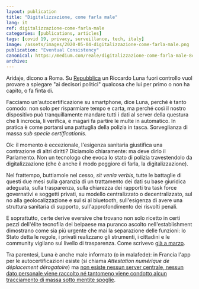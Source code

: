 ```yaml
---
layout: publication
title: "Digitalizzazione, come farla male"
lang: it
ref: digitalizzazione-come-farla-male
categories: [publications, articles]
tags: [covid 19, privacy, surveillance, tech, italy]
image: /assets/images/2020-05-04-digitalizzazione-come-farla-male.png
publication: "Eventual Consistency"
canonical: https://medium.com/reale/digitalizzazione-come-farla-male-8ca2e9b0cb4c
archive:
---
```


Aridaje, dicono a Roma. Su [Repubblica](https://www.repubblica.it/dossier/stazione-futuro-riccardo-luna/2020/05/04/news/ultimo_appello_per_una_autodichiarazione_digitale_e_smart_-255586948/) un Riccardo Luna fuori controllo vuol provare a spiegare "ai decisori politici" qualcosa che lui per primo o non ha capito, o fa finta di.

Facciamo un'autocertificazione su smartphone, dice Luna, perché è tanto comodo: non solo per risparmiare tempo e carta, ma perché così il nostro dispositivo può tranquillamente mandare tutti i dati al server della questura che li incrocia, li verifica, e magari fa partire le multe in automatico. In pratica è come portarsi una pattuglia della polizia in tasca. Sorveglianza di massa *sub specie certificationis*.

Ok: il momento è eccezionale, l'esigenza sanitaria giustifica una contrazione di altri diritti? Diciamolo chiaramente: ma deve dirlo il Parlamento. Non un tecnologo che evoca lo stato di polizia travestendolo da digitalizzazione (che è anche il modo peggiore di farla, la digitalizzazione).

Nel frattempo, buttiamole nel cesso, *sit venia verbis*, tutte le battaglie di questi due mesi sulla garanzia di un trattamento dei dati su base giuridica adeguata, sulla trasparenza, sulla chiarezza dei rapporti tra task force governativi e soggetti privati, su modello centralizzato o decentralizzato, sul no alla geolocalizzazione e sul sì al bluetooth, sull'esigenza di avere una struttura sanitaria di supporto, sull'approfondimento dei risvolti penali.

E soprattutto, certe derive eversive che trovano non solo ricetto in certi pezzi dell'élite tecnofila del belpaese ma puranco ascolto nell'establishment dimostrano come sia più urgente che mai la separazione delle funzioni: lo Stato detta le regole, i privati realizzano gli strumenti, i cittadini e le community vigilano sul livello di trasparenza. Come scrivevo [già a marzo](https://reale.me/it/publications/articles/focus/2020/03/20/covid-19-tra-pandemia-e-stato-di-diritto.html).

Tra parentesi, Luna è anche male informato (o in malafede): in Francia l'app per le autocertificazioni esiste (si chiama *Attestation numérique de déplacement dérogatoire*) ma [non esiste nessun server centrale, nessun dato personale viene raccolto né tantomeno viene condotto alcun tracciamento di massa sotto mentite spoglie](https://www.interieur.gouv.fr/Actualites/L-actu-du-Ministere/Attestation-de-deplacement-et-de-voyage).
